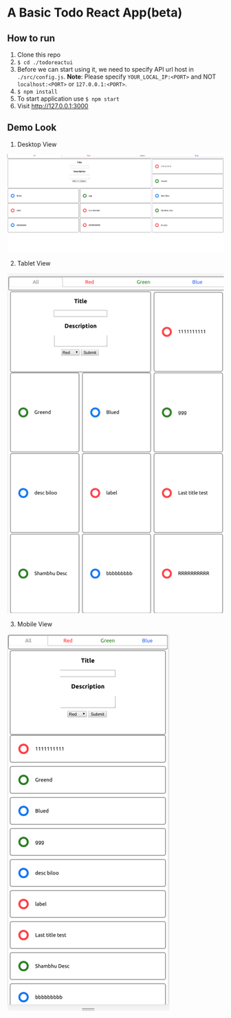 
# A Basic Todo React App(beta)


## How to run

1. Clone this repo
2. `$ cd ./todoreactui`
3. Before we can start using it, we need to specify API url host in `./src/config.js`. **Note**: Please specify `YOUR_LOCAL_IP:<PORT>` and NOT `localhost:<PORT>` or  `127.0.0.1:<PORT>`.
4. `$ npm install`
5. To start application use `$ npm start`
6. Visit http://127.0.0.1:3000

## Demo Look

1. Desktop View

![Screenshot](./Desktop.png)


2. Tablet View

![Screenshot](./Tablet.png)


3. Mobile View

![Screenshot](./Mobile.png)
